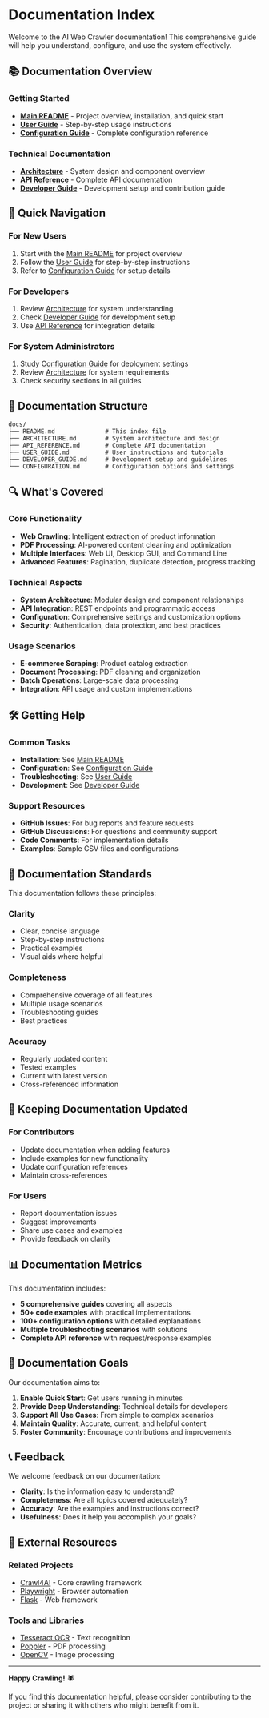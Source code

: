 # Documentation Index

Welcome to the AI Web Crawler documentation! This comprehensive guide will help you understand, configure, and use the system effectively.

## 📚 Documentation Overview

### Getting Started
- **[Main README](../README.md)** - Project overview, installation, and quick start
- **[User Guide](USER_GUIDE.md)** - Step-by-step usage instructions
- **[Configuration Guide](CONFIGURATION.md)** - Complete configuration reference

### Technical Documentation
- **[Architecture](ARCHITECTURE.md)** - System design and component overview
- **[API Reference](API_REFERENCE.md)** - Complete API documentation
- **[Developer Guide](DEVELOPER_GUIDE.md)** - Development setup and contribution guide

## 🚀 Quick Navigation

### For New Users
1. Start with the [Main README](../README.md) for project overview
2. Follow the [User Guide](USER_GUIDE.md) for step-by-step instructions
3. Refer to [Configuration Guide](CONFIGURATION.md) for setup details

### For Developers
1. Review [Architecture](ARCHITECTURE.md) for system understanding
2. Check [Developer Guide](DEVELOPER_GUIDE.md) for development setup
3. Use [API Reference](API_REFERENCE.md) for integration details

### For System Administrators
1. Study [Configuration Guide](CONFIGURATION.md) for deployment settings
2. Review [Architecture](ARCHITECTURE.md) for system requirements
3. Check security sections in all guides

## 📖 Documentation Structure

```
docs/
├── README.md              # This index file
├── ARCHITECTURE.md        # System architecture and design
├── API_REFERENCE.md       # Complete API documentation
├── USER_GUIDE.md          # User instructions and tutorials
├── DEVELOPER_GUIDE.md     # Development setup and guidelines
└── CONFIGURATION.md       # Configuration options and settings
```

## 🔍 What's Covered

### Core Functionality
- **Web Crawling**: Intelligent extraction of product information
- **PDF Processing**: AI-powered content cleaning and optimization
- **Multiple Interfaces**: Web UI, Desktop GUI, and Command Line
- **Advanced Features**: Pagination, duplicate detection, progress tracking

### Technical Aspects
- **System Architecture**: Modular design and component relationships
- **API Integration**: REST endpoints and programmatic access
- **Configuration**: Comprehensive settings and customization options
- **Security**: Authentication, data protection, and best practices

### Usage Scenarios
- **E-commerce Scraping**: Product catalog extraction
- **Document Processing**: PDF cleaning and organization
- **Batch Operations**: Large-scale data processing
- **Integration**: API usage and custom implementations

## 🛠️ Getting Help

### Common Tasks
- **Installation**: See [Main README](../README.md#installation)
- **Configuration**: See [Configuration Guide](CONFIGURATION.md)
- **Troubleshooting**: See [User Guide](USER_GUIDE.md#troubleshooting)
- **Development**: See [Developer Guide](DEVELOPER_GUIDE.md)

### Support Resources
- **GitHub Issues**: For bug reports and feature requests
- **GitHub Discussions**: For questions and community support
- **Code Comments**: For implementation details
- **Examples**: Sample CSV files and configurations

## 📝 Documentation Standards

This documentation follows these principles:

### Clarity
- Clear, concise language
- Step-by-step instructions
- Practical examples
- Visual aids where helpful

### Completeness
- Comprehensive coverage of all features
- Multiple usage scenarios
- Troubleshooting guides
- Best practices

### Accuracy
- Regularly updated content
- Tested examples
- Current with latest version
- Cross-referenced information

## 🔄 Keeping Documentation Updated

### For Contributors
- Update documentation when adding features
- Include examples for new functionality
- Update configuration references
- Maintain cross-references

### For Users
- Report documentation issues
- Suggest improvements
- Share use cases and examples
- Provide feedback on clarity

## 📊 Documentation Metrics

This documentation includes:
- **5 comprehensive guides** covering all aspects
- **50+ code examples** with practical implementations
- **100+ configuration options** with detailed explanations
- **Multiple troubleshooting scenarios** with solutions
- **Complete API reference** with request/response examples

## 🎯 Documentation Goals

Our documentation aims to:
1. **Enable Quick Start**: Get users running in minutes
2. **Provide Deep Understanding**: Technical details for developers
3. **Support All Use Cases**: From simple to complex scenarios
4. **Maintain Quality**: Accurate, current, and helpful content
5. **Foster Community**: Encourage contributions and improvements

## 📞 Feedback

We welcome feedback on our documentation:
- **Clarity**: Is the information easy to understand?
- **Completeness**: Are all topics covered adequately?
- **Accuracy**: Are the examples and instructions correct?
- **Usefulness**: Does it help you accomplish your goals?

## 🔗 External Resources

### Related Projects
- [Crawl4AI](https://github.com/unclecode/crawl4ai) - Core crawling framework
- [Playwright](https://playwright.dev/) - Browser automation
- [Flask](https://flask.palletsprojects.com/) - Web framework

### Tools and Libraries
- [Tesseract OCR](https://github.com/tesseract-ocr/tesseract) - Text recognition
- [Poppler](https://poppler.freedesktop.org/) - PDF processing
- [OpenCV](https://opencv.org/) - Image processing

---

**Happy Crawling!** 🕷️

If you find this documentation helpful, please consider contributing to the project or sharing it with others who might benefit from it.
